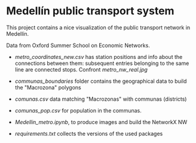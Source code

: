 # Medellín public transport system

This project contains a nice visualization of the public transport network in Medellín.

Data from Oxford Summer School on Economic Networks.

- *metro_coordinates_new.csv* has station positions and info about the connections between them: subsequent entries belonging to the same line are connected stops. Confront *metro_nw_real.jpg*

- *communas_boundaries* folder contains the geographical data to build the "Macrozona" polygons

- *comunas.csv* data matching "Macrozonas" with communas (districts)

- *comunas_pop.csv* for population in the communas.

- *Medellin_metro.ipynb*, to produce images and build the NetworkX NW

- *requirements.txt* collects the versions of the used packages
